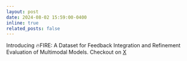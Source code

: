 ```yaml
---
layout: post
date: 2024-08-02 15:59:00-0400
inline: true
related_posts: false
---
```


Introducing 🔥FIRE: A Dataset for Feedback Integration and Refinement Evaluation of Multimodal Models.
Checkout on [X](https://twitter.com/Sealiqing/status/1819280783821230324)